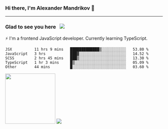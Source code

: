 ### Hi there, I'm Alexander Mandrikov 👋

- - -

### Glad to see you here &nbsp; ![](https://komarev.com/ghpvc/?username=nunsez&color=blue&label=visitors)

⚡ I'm a frontend JavaScript developer. Currently learning TypeScript.

<!--
**nunsez/nunsez** is a ✨ _special_ ✨ repository because its `README.md` (this file) appears on your GitHub profile.

Here are some ideas to get you started:

- 🔭 I’m currently working on ...
- 🌱 I’m currently learning ...
- 👯 I’m looking to collaborate on ...
- 🤔 I’m looking for help with ...
- 💬 Ask me about ...
- 📫 How to reach me: ...
- 😄 Pronouns: ...
- ⚡ Fun fact: ...
-->


<!--START_SECTION:waka-->
```text
JSX          11 hrs 9 mins   █████████████▒░░░░░░░░░░░   53.80 % 
JavaScript   3 hrs           ███▓░░░░░░░░░░░░░░░░░░░░░   14.52 % 
SCSS         2 hrs 45 mins   ███▒░░░░░░░░░░░░░░░░░░░░░   13.30 % 
TypeScript   1 hr 3 mins     █▒░░░░░░░░░░░░░░░░░░░░░░░   05.09 % 
Other        44 mins         █░░░░░░░░░░░░░░░░░░░░░░░░   03.60 % 
```
<!--END_SECTION:waka-->

<span>
<img height="160em" src="https://github-readme-stats.vercel.app/api?username=nunsez&show_icons=true&count_private=true&hide_border=true&hide=issues" />
<img src="https://github-readme-stats.vercel.app/api/top-langs/?username=nunsez&layout=compact&hide_border=true" />
</span>

<!--
[![willianrod's wakatime stats](https://github-readme-stats.vercel.app/api/wakatime?username=nunsez&hide_border=true)](https://github.com/anuraghazra/github-readme-stats)
-->
